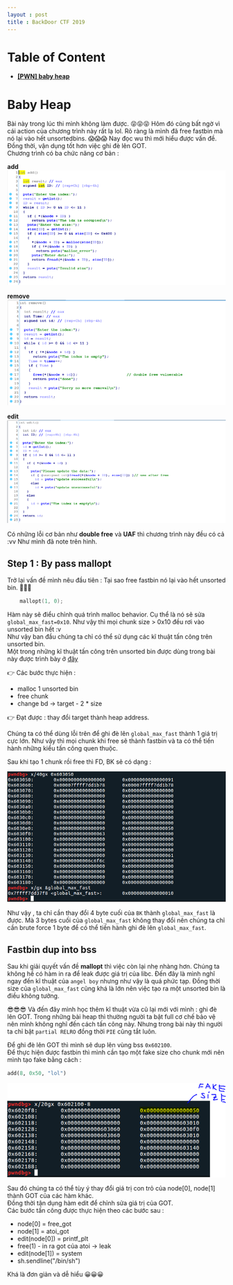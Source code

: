 ```yaml
---
layout : post
title : BackDoor CTF 2019 
---   
```


# Table of Content 
 - [**[PWN] baby heap**](#wu2)  



<a name="wu2">  
</a>   

# Baby Heap

Bài này trong lúc thi mình không làm được. 😝😝😝 Hôm đó cũng bất ngờ vì cái action của chương trình này rất lạ lol.  Rõ ràng là mình đã free fastbin mà nó lại vào hết unsortedbins. 😱😱😱 Nay đọc wu thì mới hiểu được vấn đề. Đồng thời, vận dụng tốt hơn việc ghi đè lên GOT.  
Chương trình có ba chức năng cơ bản :   

**add**  
![](/Pwnable/ctf/BackDoor/babyheap/hinh1.PNG)   


**remove**   
![](/Pwnable/ctf/BackDoor/babyheap/hinh2.PNG)    

**edit**   
![](/Pwnable/ctf/BackDoor/babyheap/hinh3.PNG)   

Có những lỗi cơ bản như **double free** và **UAF** thì chương trình này đều có cả :vv Như mình đã note trên hình.    

## Step 1 : By pass mallopt   
Trở lại vấn đề mình nêu đầu tiên : Tại sao free fastbin nó lại vào hết unsorted bin. 😬😬😬   

```c
    mallopt(1, 0);  
```  
Hàm này sẽ điểu chỉnh quá trình malloc behavior. Cụ thể là nó sẽ sửa ```global_max_fast=0x10```. Như vậy thì mọi chunk size > 0x10 đều rơi vào unsorted bin hết :v  
Như vậy ban đầu chúng ta chỉ có thể sử dụng các kĩ thuật tấn công trên unsorted bin.   
Một trong những kĩ thuật tấn công trên unsorted bin được dùng trong bài này được trình bày ở [đây](https://github.com/shellphish/how2heap/blob/master/glibc_2.26/unsorted_bin_attack.c)   

👉 Các bước thực hiện : 
  - malloc 1 unsorted bin 
  - free chunk 
  - change bd -> target - 2 * size 

👉 Đạt được : thay đổi target thành heap address.   

Chúng ta có thể dùng lỗi trên để ghi đè lên ```global_max_fast``` thành 1 giá trị cực lớn. Như vậy thì mọi chunk khi free sẽ thành fastbin và ta có thể tiến hành những kiểu tấn công quen thuộc.   

Sau khi tạo 1 chunk rồi free thì FD, BK sẽ có dạng :    

![](/Pwnable/ctf/BackDoor/babyheap/hinh5.PNG)    

Như vậy , ta chỉ cần thay đổi 4 byte cuối của ```BK``` thành ```global_max_fast``` là được. Mà 3 bytes cuối của ```global_max_fast``` không thay đổi nên chúng ta chỉ cần brute force 1 byte để có thể tiến hành ghi đè lên ```global_max_fast```.  

## Fastbin dup into bss   
Sau khi giải quyết vấn đề **mallopt** thì việc còn lại nhẹ nhàng hơn.  Chúng ta không hề có hàm in ra để leak được giá trị của libc. Đến đây là mình nghĩ ngay đến kĩ thuật của ```angel boy``` nhưng như vậy là quá phức tạp. Đồng thời size của ```global_max_fast``` cũng khá là lớn nên việc tạo ra một unsorted bin là điều không tưởng.   

😎😎😎 Và đến đây mình học thêm kĩ thuật vừa cũ lại mới với mình : ghi đè lên GOT. Trong những bài heap thì thường người ta bật full cơ chế bảo vệ nên mình không nghĩ đến cách tấn công này. Nhưng trong bài này thì người ta chỉ bật ```partial RELRO``` đồng thời ```PIE``` cũng tắt luôn.    

Để ghi đè lên GOT thì mình sẽ dup lên vùng bss ```0x602100```.   
Để thực hiện được fastbin thì mình cần tạo một fake size cho chunk mới nên mình tạo fake bằng cách :  

```python
add(8, 0x50, "lol") 
```  

![](/Pwnable/ctf/BackDoor/babyheap/hinh4.PNG)  

Sau đó chúng ta có thể tùy ý thay đổi giá trị con trỏ của node[0], node[1] thành GOT của các hàm khác.  
Đồng thời tận dụng hàm edit để chỉnh sửa giá trị của GOT.  
Các bước tấn công được thực hiện theo các bước sau :  
   - node[0] = free_got 
   - node[1] = atoi_got 
   - edit(node[0]) = printf_plt 
   - free(1)  - in ra got của atoi -> leak 
   - edit(node[1]) = system 
   - sh.sendline("/bin/sh") 

Khá là đơn giản và dễ hiểu 😀😀😀    





